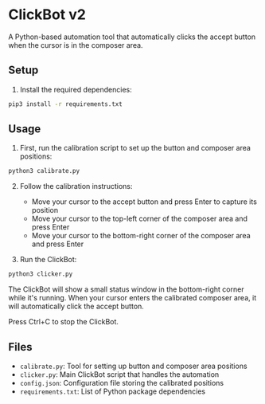 # ClickBot v2

A Python-based automation tool that automatically clicks the accept button when the cursor is in the composer area.

## Setup

1. Install the required dependencies:
```bash
pip3 install -r requirements.txt
```

## Usage

1. First, run the calibration script to set up the button and composer area positions:
```bash
python3 calibrate.py
```

2. Follow the calibration instructions:
   - Move your cursor to the accept button and press Enter to capture its position
   - Move your cursor to the top-left corner of the composer area and press Enter
   - Move your cursor to the bottom-right corner of the composer area and press Enter

3. Run the ClickBot:
```bash
python3 clicker.py
```

The ClickBot will show a small status window in the bottom-right corner while it's running. When your cursor enters the calibrated composer area, it will automatically click the accept button.

Press Ctrl+C to stop the ClickBot.

## Files

- `calibrate.py`: Tool for setting up button and composer area positions
- `clicker.py`: Main ClickBot script that handles the automation
- `config.json`: Configuration file storing the calibrated positions
- `requirements.txt`: List of Python package dependencies 